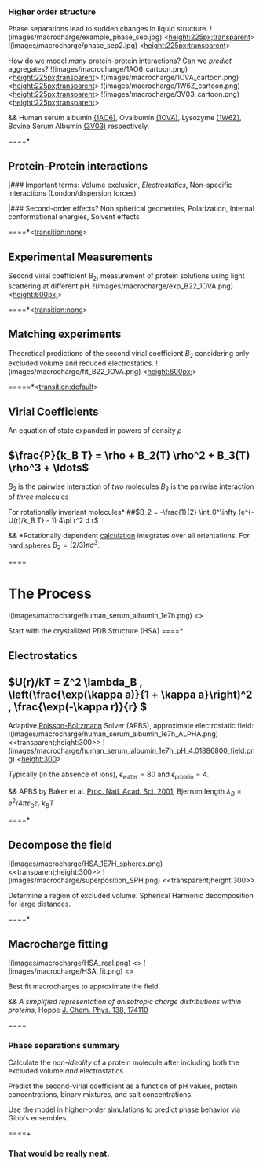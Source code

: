 ### Higher order structure
Phase separations lead to sudden changes in liquid structure.
!(images/macrocharge/example_phase_sep.jpg) <<height:225px;transparent>> 
!(images/macrocharge/phase_sep2.jpg) <<height:225px;transparent>> 

How do we model _many_ protein-protein interactions? 
Can we *predict* aggregates? 
!(images/macrocharge/1AO6_cartoon.png)<<height:225px;transparent>> 
!(images/macrocharge/1OVA_cartoon.png)<<height:225px;transparent>> 
!(images/macrocharge/1W6Z_cartoon.png)<<height:225px;transparent>> 
!(images/macrocharge/3V03_cartoon.png)<<height:225px;transparent>>

&& Human serum albumin [(1AO6)](http://www.rcsb.org/pdb/explore/explore.do?structureId=1ao6), Ovalbumin [(1OVA)](http://www.rcsb.org/pdb/explore.do?structureId=1ova), Lysozyme [(1W6Z)](http://www.rcsb.org/pdb/explore/explore.do?structureId=1w6z), Bovine Serum Albumin [(3V03)](http://www.rcsb.org/pdb/explore/explore.do?structureId=3v03) respectively.

====*

## Protein-Protein interactions 

|### Important terms:
Volume exclusion, *Electrostatics*, 
Non-specific interactions (London/dispersion forces)

|### Second-order effects?
Non spherical geometries, Polarization,
Internal conformational energies, Solvent effects

====*<<transition:none>>

## Experimental Measurements
Second virial coefficient $B_{2}$, measurement of 
protein solutions using light scattering at different pH.
!(images/macrocharge/exp_B22_1OVA.png) <<height:600px;>>

====*<<transition:none>>

## Matching experiments
Theoretical predictions of the second virial coefficient $B_{2}$
considering only excluded volume and reduced electrostatics.
!(images/macrocharge/fit_B22_1OVA.png) <<height:600px;>>

=====*<<transition:default>>

## Virial Coefficients

An equation of state expanded in powers of density $\rho$
## $\frac{P}{k_B T} = \rho + B_2(T) \rho^2 + B_3(T) \rho^3 + \ldots$
$B_2$ is the pairwise interaction of _two_ molecules
$B_3$ is the pairwise interaction of _three_ molecules

For rotationally invariant molecules*
##$B_2 = -\frac{1}{2} \int_0^\infty (e^{-U(r)/k_B T} - 1) 4\pi r^2 d r$

&& *Rotationally dependent [calculation](http://thoppe.github.io/Presentation_Research_Macrocharge/#/2/1) integrates over all orientations. For [hard spheres](http://thoppe.github.io/Presentation_Research_Macrocharge/#/5) $B_2 = (2/3)\pi \sigma^3$.

====

# The Process
!(images/macrocharge/human_serum_albumin_1e7h.png) <<transparent>>

Start with the crystallized PDB Structure (HSA)
====*

## Electrostatics 
## $U(r)/kT = Z^2 \lambda_B \, \left(\frac{\exp(\kappa a)}{1 + \kappa a}\right)^2 \, \frac{\exp(-\kappa r)}{r} $

Adaptive [Poisson-Boltzmann](http://thoppe.github.io/Presentation_Research_Macrocharge/#/6/2) Solver (APBS), approximate electrostatic field:
!(images/macrocharge/human_serum_albumin_1e7h_ALPHA.png) <<transparent;height:300>>
!(images/macrocharge/human_serum_albumin_1e7h_pH_4.01886800_field.png) <<height:300>>

Typically (in the absence of ions), $\epsilon_{\text{water}} = 80$ and $\epsilon_{\text{protein}} = 4$.

&& APBS by Baker et al. [Proc. Natl. Acad. Sci. 2001](http://www.pnas.org/content/98/18/10037), Bjerrum length $\lambda_B = {e^2}/{4\pi \varepsilon_0 \varepsilon_r \  k_B T}$

====*
## Decompose the field

!(images/macrocharge/HSA_1E7H_spheres.png) <<transparent;height:300>>
!(images/macrocharge/superposition_SPH.png) <<transparent;height:300>>

Determine a region of excluded volume.
Spherical Harmonic decomposition for large distances.

====*

## Macrocharge fitting

!(images/macrocharge/HSA_real.png) <<transparent>>
!(images/macrocharge/HSA_fit.png)  <<transparent>>

Best fit macrocharges to approximate the field.

&& _A simplified representation of anisotropic charge distributions within proteins_, Hoppe [J. Chem. Phys.  138, 174110](http://scitation.aip.org/content/aip/journal/jcp/138/17/10.1063/1.4803099)

====
### Phase separations summary

Calculate the *non-ideality* of a protein molecule after including 
both the excluded volume _and_ electrostatics.

Predict the second-virial coefficient as a function of pH values, protein concentrations, binary mixtures, and salt concentrations.

Use the model in higher-order simulations to predict 
phase behavior via Gibb's ensembles.

====+
<br>
### That would be really neat.